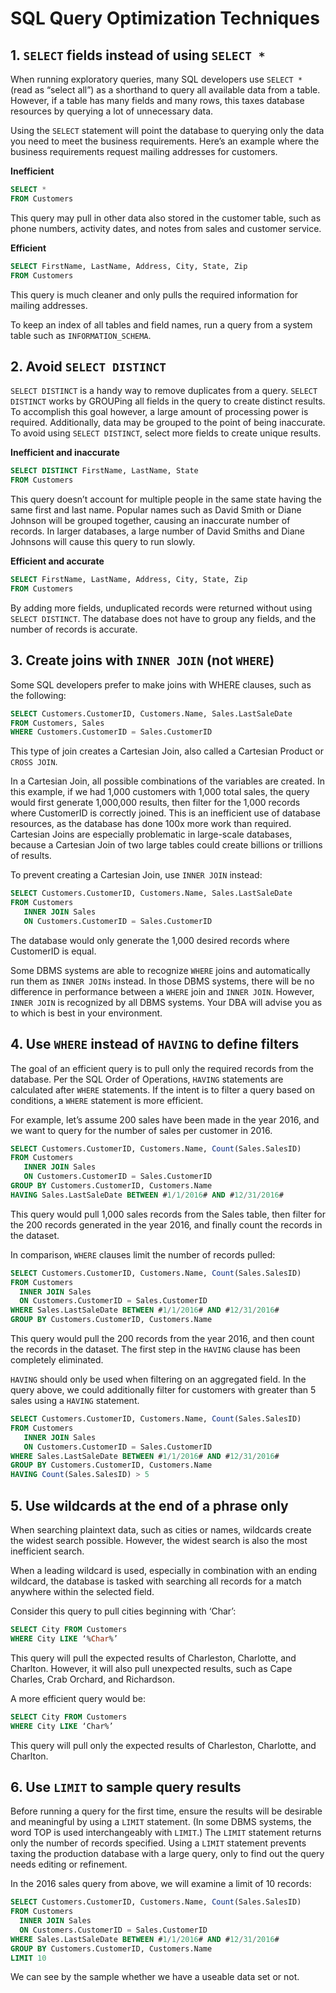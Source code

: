 # SQL Query Optimization Techniques

## 1. `SELECT` fields instead of using `SELECT *`

When running exploratory queries, many SQL developers use `SELECT *` (read as “select all”) as a shorthand to query all available data from a table. However, if a table has many fields and many rows, this taxes database resources by querying a lot of unnecessary data.

Using the `SELECT` statement will point the database to querying only the data you need to meet the business requirements. Here’s an example where the business requirements request mailing addresses for customers.

**Inefficient**

```SQL
SELECT *
FROM Customers
```

This query may pull in other data also stored in the customer table, such as phone numbers, activity dates, and notes from sales and customer service.

**Efficient**

```SQL
SELECT FirstName, LastName, Address, City, State, Zip
FROM Customers
```

This query is much cleaner and only pulls the required information for mailing addresses.

To keep an index of all tables and field names, run a query from a system table such as `INFORMATION_SCHEMA`.

## 2. Avoid `SELECT DISTINCT`

`SELECT DISTINCT` is a handy way to remove duplicates from a query. `SELECT DISTINCT` works by GROUPing all fields in the query to create distinct results. To accomplish this goal however, a large amount of processing power is required. Additionally, data may be grouped to the point of being inaccurate. To avoid using `SELECT DISTINCT`, select more fields to create unique results.

**Inefficient and inaccurate**

```SQL
SELECT DISTINCT FirstName, LastName, State
FROM Customers
```

This query doesn’t account for multiple people in the same state having the same first and last name. Popular names such as David Smith or Diane Johnson will be grouped together, causing an inaccurate number of records. In larger databases, a large number of David Smiths and Diane Johnsons will cause this query to run slowly.

**Efficient and accurate**

```SQL
SELECT FirstName, LastName, Address, City, State, Zip
FROM Customers
```

By adding more fields, unduplicated records were returned without using `SELECT DISTINCT`. The database does not have to group any fields, and the number of records is accurate.

## 3. Create joins with `INNER JOIN` (not `WHERE`)

Some SQL developers prefer to make joins with WHERE clauses, such as the following:

```SQL
SELECT Customers.CustomerID, Customers.Name, Sales.LastSaleDate
FROM Customers, Sales
WHERE Customers.CustomerID = Sales.CustomerID
```

This type of join creates a Cartesian Join, also called a Cartesian Product or `CROSS JOIN`.

In a Cartesian Join, all possible combinations of the variables are created. In this example, if we had 1,000 customers with 1,000 total sales, the query would first generate 1,000,000 results, then filter for the 1,000 records where CustomerID is correctly joined. This is an inefficient use of database resources, as the database has done 100x more work than required. Cartesian Joins are especially problematic in large-scale databases, because a Cartesian Join of two large tables could create billions or trillions of results.

To prevent creating a Cartesian Join, use `INNER JOIN` instead:

```SQL
SELECT Customers.CustomerID, Customers.Name, Sales.LastSaleDate
FROM Customers
   INNER JOIN Sales
   ON Customers.CustomerID = Sales.CustomerID
```

The database would only generate the 1,000 desired records where CustomerID is equal.

Some DBMS systems are able to recognize `WHERE` joins and automatically run them as `INNER JOINs` instead. In those DBMS systems, there will be no difference in performance between a `WHERE` join and `INNER JOIN`. However, `INNER JOIN` is recognized by all DBMS systems. Your DBA will advise you as to which is best in your environment.

## 4. Use `WHERE` instead of `HAVING` to define filters

The goal of an efficient query is to pull only the required records from the database. Per the SQL Order of Operations, `HAVING` statements are calculated after `WHERE` statements. If the intent is to filter a query based on conditions, a `WHERE` statement is more efficient.

For example, let’s assume 200 sales have been made in the year 2016, and we want to query for the number of sales per customer in 2016.

```SQL
SELECT Customers.CustomerID, Customers.Name, Count(Sales.SalesID)
FROM Customers
   INNER JOIN Sales
   ON Customers.CustomerID = Sales.CustomerID
GROUP BY Customers.CustomerID, Customers.Name
HAVING Sales.LastSaleDate BETWEEN #1/1/2016# AND #12/31/2016#
```

This query would pull 1,000 sales records from the Sales table, then filter for the 200 records generated in the year 2016, and finally count the records in the dataset.

In comparison, `WHERE` clauses limit the number of records pulled:

```SQL
SELECT Customers.CustomerID, Customers.Name, Count(Sales.SalesID)
FROM Customers
  INNER JOIN Sales
  ON Customers.CustomerID = Sales.CustomerID
WHERE Sales.LastSaleDate BETWEEN #1/1/2016# AND #12/31/2016#
GROUP BY Customers.CustomerID, Customers.Name
```

This query would pull the 200 records from the year 2016, and then count the records in the dataset. The first step in the `HAVING` clause has been completely eliminated.

`HAVING` should only be used when filtering on an aggregated field. In the query above, we could additionally filter for customers with greater than 5 sales using a `HAVING` statement.

```SQL
SELECT Customers.CustomerID, Customers.Name, Count(Sales.SalesID)
FROM Customers
   INNER JOIN Sales
   ON Customers.CustomerID = Sales.CustomerID
WHERE Sales.LastSaleDate BETWEEN #1/1/2016# AND #12/31/2016#
GROUP BY Customers.CustomerID, Customers.Name
HAVING Count(Sales.SalesID) > 5
```

## 5. Use wildcards at the end of a phrase only

When searching plaintext data, such as cities or names, wildcards create the widest search possible. However, the widest search is also the most inefficient search.

When a leading wildcard is used, especially in combination with an ending wildcard, the database is tasked with searching all records for a match anywhere within the selected field.

Consider this query to pull cities beginning with ‘Char’:

```SQL
SELECT City FROM Customers
WHERE City LIKE ‘%Char%’
```

This query will pull the expected results of Charleston, Charlotte, and Charlton. However, it will also pull unexpected results, such as Cape Charles, Crab Orchard, and Richardson.

A more efficient query would be:

```SQL
SELECT City FROM Customers
WHERE City LIKE ‘Char%’
```

This query will pull only the expected results of Charleston, Charlotte, and Charlton.

## 6. Use `LIMIT` to sample query results

Before running a query for the first time, ensure the results will be desirable and meaningful by using a `LIMIT` statement. (In some DBMS systems, the word TOP is used interchangeably with `LIMIT`.) The `LIMIT` statement returns only the number of records specified. Using a `LIMIT` statement prevents taxing the production database with a large query, only to find out the query needs editing or refinement.

In the 2016 sales query from above, we will examine a limit of 10 records:

```SQL
SELECT Customers.CustomerID, Customers.Name, Count(Sales.SalesID)
FROM Customers
  INNER JOIN Sales
  ON Customers.CustomerID = Sales.CustomerID
WHERE Sales.LastSaleDate BETWEEN #1/1/2016# AND #12/31/2016#
GROUP BY Customers.CustomerID, Customers.Name
LIMIT 10
```

We can see by the sample whether we have a useable data set or not.
